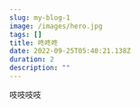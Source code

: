 ```yaml
---
slug: my-blog-1
image: /images/hero.jpg
tags: []
title: 咚咚咚
date: 2022-09-25T05:40:21.138Z
duration: 2
description: ""
---
```

吱吱吱吱